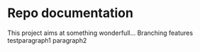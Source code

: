 # Repo documentation
This project aims at something wonderfull...
Branching features testparagraph1
paragraph2
